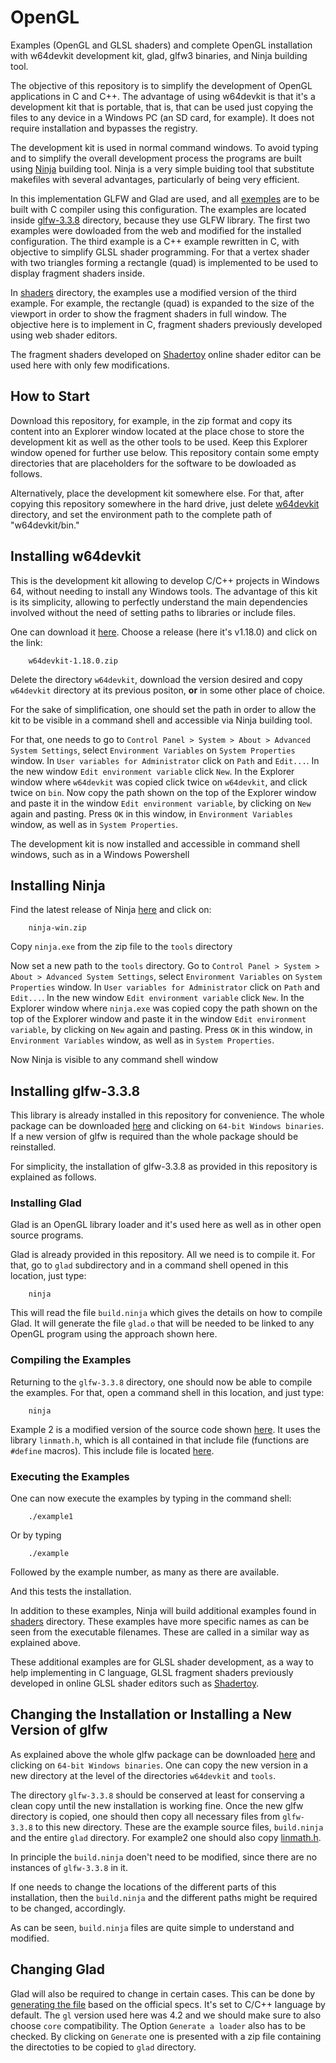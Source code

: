 # OpenGL

Examples (OpenGL and GLSL shaders) and  complete OpenGL installation with w64devkit development kit, glad, glfw3 binaries, and Ninja building tool.

The objective of this repository is to simplify the development of OpenGL applications in C and C++. The advantage
of using w64devkit is that it's a development kit that is portable, that is, that can be used just copying
the files to any device in a Windows PC (an SD card, for example). It does not require installation and bypasses
the registry.

The development kit is used in normal command windows. To avoid typing and to simplify the overall development
process the programs are built using [Ninja](https://ninja-build.org/) building tool. Ninja is a very simple
buiding tool that substitute makefiles with several advantages, particularly of being very efficient.

In this implementation GLFW and Glad are used, and all [exemples](https://github.com/nilostolte/OpenGL/tree/main/glfw-3.3.8/examples) are to be built with C compiler using this configuration. The examples are located inside [glfw-3.3.8](https://github.com/nilostolte/OpenGL/tree/main/glfw-3.3.8) directory, because they use GLFW library. The first two examples were dowloaded from the web and modified for the installed configuration. The third example is a C++ example rewritten in C, with objective to simplify GLSL shader programming. For that a vertex shader with two triangles forming a rectangle (quad) is implemented to be used to display fragment shaders inside. 

In [shaders](https://github.com/nilostolte/OpenGL/tree/main/glfw-3.3.8/examples/shaders) directory, the examples use a modified version of the third example. For example, the rectangle (quad) is expanded to the size of the viewport in order to show the fragment shaders in full window. The objective here is to implement in C, fragment shaders previously developed using web shader editors.

The fragment shaders developed on [Shadertoy](https://www.shadertoy.com/) online shader editor can be used here with only few modifications.

## How to Start

Download this repository, for example, in the zip format and copy its content into an Explorer window located
at the place chose to store the development kit as well as the other tools to be used. Keep this Explorer window
opened for further use below. This repository contain some empty directories that are placeholders for the software 
to be dowloaded as follows.

Alternatively, place the development kit somewhere else. For that, after copying this repository somewhere in the hard drive, just delete [w64devkit](https://github.com/nilostolte/OpenGL/tree/main/w64devkit) directory, and set the environment path to the complete path of "w64devkit/bin." 

## Installing w64devkit

This is the development kit allowing to develop C/C++ projects in Windows 64, without needing to install any Windows
tools. The advantage of this kit is its simplicity, allowing to perfectly understand the main dependencies involved
without the need of setting paths to libraries or include files.

One can download it 
[here](https://github.com/skeeto/w64devkit/releases). Choose a release (here it's v1.18.0) and click on the link:

```
    w64devkit-1.18.0.zip
```
Delete the directory `w64devkit`, download the version desired and copy `w64devkit` directory at its previous positon,
**or** in some other place of choice.

For the sake of simplification, one should set the path in order to allow the kit to be visible in a command shell
and accessible via Ninja building tool.

For that, one needs to go to `Control Panel > System > About > Advanced System Settings`, select `Environment Variables` 
on `System Properties` window. In `User variables for Administrator` click on `Path` and `Edit...`. In the new window 
`Edit environment variable` click `New`. In the Explorer window where `w64devkit` was copied click twice on `w64devkit`, 
and click twice on `bin`. Now copy the path shown on the top of the Explorer window and paste it in the window 
`Edit environment variable`, by clicking on `New` again and pasting. Press `OK` in this window, in `Environment Variables` window, as well as in `System Properties`.

The development kit is now installed and accessible in command shell windows, such as in a Windows Powershell

## Installing Ninja

Find the latest release of Ninja [here](https://github.com/ninja-build/ninja/releases) and click on:

```
    ninja-win.zip
```

Copy `ninja.exe` from the zip file to the `tools` directory

Now set a new path to the `tools` directory. 
Go to `Control Panel > System > About > Advanced System Settings`, select `Environment Variables` 
on `System Properties` window. In `User variables for Administrator` click on `Path` and `Edit...`. In the new window 
`Edit environment variable` click `New`. In the Explorer window where `ninja.exe` was copied copy the path shown on the 
top of the Explorer window and paste it in the window `Edit environment variable`, by clicking on `New` again and pasting. 
Press `OK` in this window, in `Environment Variables` window, as well as in `System Properties`.

Now Ninja is visible to any command shell window

## Installing glfw-3.3.8

This library is already installed in this repository for convenience. The whole package can be downloaded
[here](https://www.glfw.org/download.html) and clicking on `64-bit Windows binaries`. If a new version of
glfw is required than the whole package should be reinstalled.

For simplicity, the installation of glfw-3.3.8 as provided in this repository is explained as follows.

### Installing Glad

Glad is an OpenGL library loader and it's used here as well as in other open source programs.

Glad is already provided in this repository. All we need is to compile it. For that, go to `glad` subdirectory and
in a command shell opened in this location, just type:

```
    ninja
```

This will read the file `build.ninja` which gives the details on how to compile Glad. It will generate
the file `glad.o` that will be needed to be linked to any OpenGL program using the approach shown here.

### Compiling the Examples

Returning to the `glfw-3.3.8` directory, one should now be able to compile the examples. For that, open
a command shell in this location, and just type:

```
    ninja
```

Example 2 is a modified version of the source code shown [here](https://www.glfw.org/docs/latest/quick_guide.html). It
uses the library `linmath.h`, which is all contained in that include file (functions are `#define` macros). This include 
file is located [here](https://github.com/nilostolte/OpenGL/tree/main/glfw-3.3.8/include).

### Executing the Examples

One can now execute the examples by typing in the command shell:

```
    ./example1
```
Or by typing 

```
    ./example
```

Followed by the example number, as many as there are available.

And this tests the installation.

In addition to these examples, Ninja will build additional examples found in [shaders](https://github.com/nilostolte/OpenGL/tree/main/glfw-3.3.8/examples/shaders) directory. These examples have more specific names as can be seen from the executable filenames. These are called in a similar way as explained above.

These additional examples are for GLSL shader development, as a way to help implementing in C language, GLSL fragment shaders previously developed in online GLSL shader editors such as [Shadertoy](https://www.shadertoy.com/).

## Changing the Installation or Installing a New Version of glfw

As explained above the whole glfw package can be downloaded [here](https://www.glfw.org/download.html) and clicking on 
`64-bit Windows binaries`. One can copy the new version in a new directory at the level of the directories `w64devkit`
and `tools`. 

The directory `glfw-3.3.8` should be conserved at least for conserving a clean copy until the new installation is
working fine. Once the new glfw directory is copied, one should then copy all necessary files from `glfw-3.3.8` to
this new directory. These are the example source files, `build.ninja` and the entire `glad` directory. For example2
one should also copy [linmath.h](https://github.com/nilostolte/OpenGL/tree/main/glfw-3.3.8/include).

In principle the `build.ninja` doen't need to be modified, since there are no instances of `glfw-3.3.8` in it.

If one needs to change the locations of the different parts of this installation, then the `build.ninja` and
the different paths might be required to be changed, accordingly.

As can be seen, `build.ninja` files are quite simple to understand and modified.

## Changing Glad

Glad will also be required to change in certain cases. This can be done by [generating the file](https://gen.glad.sh/)
based on the official specs. It's set to C/C++ language by default. The `gl` version used here was 4.2 and we should 
make sure to also choose `core` compatibility. The Option `Generate a loader` also has to be checked. By clicking on 
`Generate` one is presented with a zip file containing the directoties to be copied to `glad` directory.

